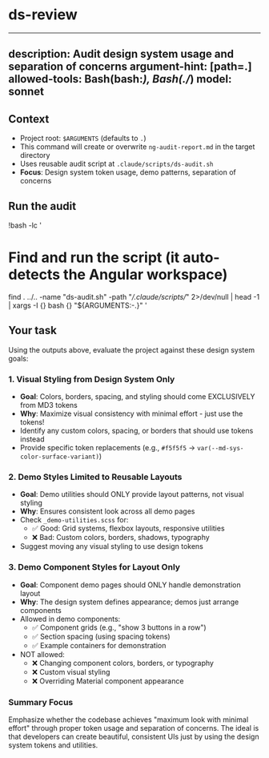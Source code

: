 # ds-review
---
description: Audit design system usage and separation of concerns
argument-hint: [path=.]
allowed-tools: Bash(bash:*), Bash(./*)
model: sonnet
---

## Context

- Project root: `$ARGUMENTS` (defaults to `.`)
- This command will create or overwrite `ng-audit-report.md` in the target directory
- Uses reusable audit script at `.claude/scripts/ds-audit.sh`
- **Focus**: Design system token usage, demo patterns, separation of concerns

## Run the audit

!bash -lc '
# Find and run the script (it auto-detects the Angular workspace)
find . ../.. -name "ds-audit.sh" -path "*/.claude/scripts/*" 2>/dev/null | head -1 | xargs -I {} bash {} "${ARGUMENTS:-.}"
'

## Your task

Using the outputs above, evaluate the project against these design system goals:

### 1. **Visual Styling from Design System Only**
- **Goal**: Colors, borders, spacing, and styling should come EXCLUSIVELY from MD3 tokens
- **Why**: Maximize visual consistency with minimal effort - just use the tokens!
- Identify any custom colors, spacing, or borders that should use tokens instead
- Provide specific token replacements (e.g., `#f5f5f5` → `var(--md-sys-color-surface-variant)`)

### 2. **Demo Styles Limited to Reusable Layouts**
- **Goal**: Demo utilities should ONLY provide layout patterns, not visual styling
- **Why**: Ensures consistent look across all demo pages
- Check `_demo-utilities.scss` for:
  - ✅ Good: Grid systems, flexbox layouts, responsive utilities
  - ❌ Bad: Custom colors, borders, shadows, typography
- Suggest moving any visual styling to use design tokens

### 3. **Demo Component Styles for Layout Only**
- **Goal**: Component demo pages should ONLY handle demonstration layout
- **Why**: The design system defines appearance; demos just arrange components
- Allowed in demo components:
  - ✅ Component grids (e.g., "show 3 buttons in a row")
  - ✅ Section spacing (using spacing tokens)
  - ✅ Example containers for demonstration
- NOT allowed:
  - ❌ Changing component colors, borders, or typography
  - ❌ Custom visual styling
  - ❌ Overriding Material component appearance

### Summary Focus
Emphasize whether the codebase achieves "maximum look with minimal effort" through proper token usage and separation of concerns. The ideal is that developers can create beautiful, consistent UIs just by using the design system tokens and utilities.